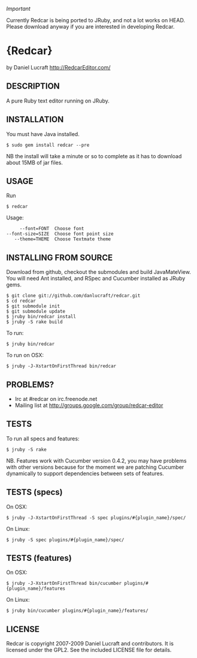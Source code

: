 
*Important*

Currently Redcar is being ported to JRuby, and not a lot works on HEAD. Please download anyway if you 
are interested in developing Redcar.

{Redcar}
========

by Daniel Lucraft
http://RedcarEditor.com/

## DESCRIPTION

A pure Ruby text editor running on JRuby. 

## INSTALLATION

You must have Java installed. 

    $ sudo gem install redcar --pre
    
NB the install will take a minute or so to complete as it has to download about
15MB of jar files.

## USAGE

Run 

    $ redcar
    
Usage:

         --font=FONT  Choose font
    --font-size=SIZE  Choose font point size
       --theme=THEME  Choose Textmate theme

## INSTALLING FROM SOURCE

Download from github, checkout the submodules and build JavaMateView. You will need Ant 
installed, and RSpec and Cucumber installed as JRuby gems.

    $ git clone git://github.com/danlucraft/redcar.git
    $ cd redcar
    $ git submodule init
    $ git submodule update
    $ jruby bin/redcar install
    $ jruby -S rake build

To run:

    $ jruby bin/redcar

To run on OSX:

    $ jruby -J-XstartOnFirstThread bin/redcar        


## PROBLEMS?

* Irc at #redcar on irc.freenode.net
* Mailing list at http://groups.google.com/group/redcar-editor

## TESTS

To run all specs and features:

    $ jruby -S rake

NB. Features work with Cucumber version 0.4.2, you may have problems with other versions because for the moment we are patching Cucumber dynamically to support dependencies between sets of features.

## TESTS (specs)

On OSX:

    $ jruby -J-XstartOnFirstThread -S spec plugins/#{plugin_name}/spec/

On Linux:

    $ jruby -S spec plugins/#{plugin_name}/spec/

  
## TESTS (features)

On OSX:

    $ jruby -J-XstartOnFirstThread bin/cucumber plugins/#{plugin_name}/features

On Linux:

    $ jruby bin/cucumber plugins/#{plugin_name}/features/

## LICENSE

Redcar is copyright 2007-2009 Daniel Lucraft and contributors. 
It is licensed under the GPL2. See the included LICENSE file for details.

